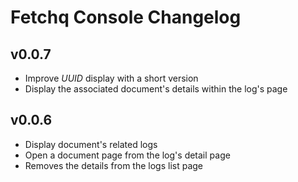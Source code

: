 # Fetchq Console Changelog

## v0.0.7

- Improve _UUID_ display with a short version
- Display the associated document's details within the log's page

## v0.0.6

- Display document's related logs
- Open a document page from the log's detail page
- Removes the details from the logs list page
